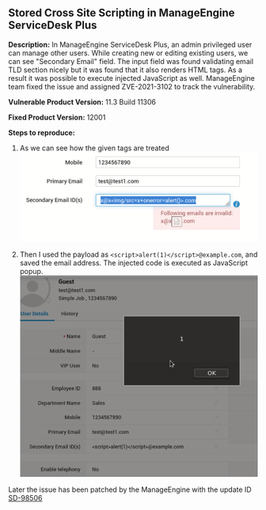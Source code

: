 ## Stored Cross Site Scripting in ManageEngine ServiceDesk Plus ###


**Description:**
In ManageEngine ServiceDesk Plus, an admin privileged user can manage other users. While creating new or editing existing users, we can see "Secondary Email" field. The input field was found validating email TLD section nicely but it was found that it also renders HTML tags. As a result it was possible to execute injected JavaScript as well. ManageEngine team fixed the issue and assigned ZVE-2021-3102 to track the vulnerability.

**Vulnerable Product Version:**
11.3 Build 11306

**Fixed Product Version:**
12001

**Steps to reproduce:**
1. As we can see how the given tags are treated 
![HTML Render](https://github.com/corrupted-brain/Findings/blob/main/step1.png)

2. Then I used the payload as ```<script>alert(1)</script>@example.com```, and saved the email address. The injected code is executed as JavaScript popup. ![XSS popup](https://github.com/corrupted-brain/Findings/blob/main/step2.png)

Later the issue has been patched by the ManageEngine with the update ID [SD-98506](https://www.manageengine.com/products/service-desk/on-premises/readme.html)

